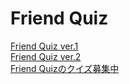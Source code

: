# Friend Quiz  
 <a href="https://friendquiz.me/quiz/9DFhg8Tr">Friend Quiz ver.1</a>  
<a href="https://friendquiz.me/quiz/sp8XTHqd">Friend Quiz ver.2</a>  
<a href="https://friendquiz.me/suggest/feX9hTyN">Friend Quizのクイズ募集中</a>
